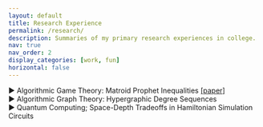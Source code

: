 ```yaml
---
layout: default
title: Research Experience
permalink: /research/
description: Summaries of my primary research experiences in college. 
nav: true
nav_order: 2
display_categories: [work, fun]
horizontal: false
---
```


<div class="projects-container">
  <!-- Project 1 -->
  <div class="project">
    <div class="project-header" id="project-matroids">
      <span class="triangle" onclick="toggleDetails(this)">▶</span>
      <span class="project-title">Algorithmic Game Theory: Matroid Prophet Inequalities <a href="../assets/pdf/JP_AryaMaheshwari.pdf" target="_blank">[paper]</a></span>
    </div>
    <div class="details" style="display: none;">
      <p>- Junior paper under Matt Weinberg on lower bound constructions for the <i> matroid intersection </i> prophet inequality problem. Current senior thesis on improving sample complexity of reductions to truthful auction mechanisms for an additive buyer.</p>
    </div>
  </div>
  <div class="project">
    <div class="project-header" id="project-graphs">
      <span class="triangle" onclick="toggleDetails(this)">▶</span>
      <span class="project-title">Algorithmic Graph Theory: Hypergraphic Degree Sequences</span>
    </div>
    <div class="details" style="display: none;">
      <p> We studied the <i>degree sequence graphicality</i> problem for 3-uniform hypergraphs, which asks whether a given degree sequence is realized by a 3-uniform hypergraph. I worked on this project with Prof. István Miklós (Rényi Institute) and two other students while at the Budapest Semesters in Mathematics. </p>
      <p><b>Publication</b>: In submission to Journal of Combinatorial Theory. Upcoming presentation at Joint Mathematics Meeting 2025.</p>
    </div>
  </div>
  <div class="project">
    <div class="project-header" id="project-qc">
      <span class="triangle" onclick="toggleDetails(this)">▶</span>
      <span class="project-title">Quantum Computing; Space-Depth Tradeoffs in Hamiltonian Simulation Circuits</span>
    </div>
    <div class="details" style="display: none;">
      <p> I worked on both theoretical research and implementations for new quantum compilation algorithms at IBM Quantum with Dr. Ali Javadi-Abhari. I proved a new result on <i>space-depth tradeoff</i> between additional qubits and additional depth in parity synthesis for Hamiltonian simulation circuits. Specifically, I devised a new algorithmic framework that enables finer-grained control of this tradeoff than previously possible.</p>
      <p> <b>Publication:</b> Paper on theoretical results currently being drafted. Code used for benchmarks in another recent paper.</p>
    </div>
  </div>
  <!-- Repeat for other projects -->
</div>

<script>
  function toggleDetails(triangle) {
    const details = triangle.parentElement.nextElementSibling; // Get the details section
    const isOpen = details.style.display === "block";

    // Toggle details visibility
    details.style.display = isOpen ? "none" : "block";

    // Rotate the triangle
    if (isOpen) {
      triangle.classList.remove("open");
    } else {
      triangle.classList.add("open");
    }
  }
</script>